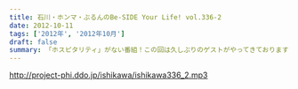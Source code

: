 ```yaml
---
title: 石川・ホンマ・ぶるんのBe-SIDE Your Life! vol.336-2
date: 2012-10-11
tags: ['2012年', '2012年10月']
draft: false
summary: 「ホスピタリティ」がない番組！この回は久しぶりのゲストがやってきておりますよ～。スーツ姿で登場。ＮＡＭＡＥ
---
```


http://project-phi.ddo.jp/ishikawa/ishikawa336_2.mp3

